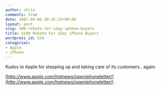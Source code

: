 ```yaml
---
author: chris
comments: true
date: 2007-09-06 20:45:32+00:00
layout: post
slug: 100-rebate-for-iday-iphone-buyers
title: $100 Rebate For iDay iPhone Buyers
wordpress_id: 554
categories:
- Apple
- iPhone
---
```


Kudos to Apple for stepping up and taking care of its customers.. again.





[http://www.apple.com/hotnews/openiphoneletter/](http://www.apple.com/hotnews/openiphoneletter/)
